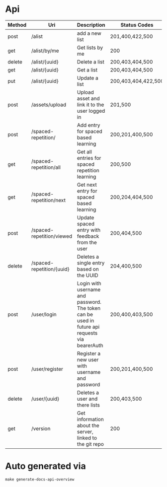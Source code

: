 # Api

| Method | Uri | Description | Status Codes |
| --- | --- | --- | --- |
| post | /alist | add a new list | 201,400,422,500 |
| get | /alist/by/me | Get lists by me | 200 |
| delete | /alist/{uuid} | Delete a list | 200,403,404,500 |
| get | /alist/{uuid} | Get a list | 200,403,404,500 |
| put | /alist/{uuid} | Update a list | 200,403,404,422,500 |
| post | /assets/upload | Upload asset and link it to the user logged in | 201,500 |
| post | /spaced-repetition/ | Add entry for spaced based learning | 200,201,400,500 |
| get | /spaced-repetition/all | Get all entries for spaced repetition learning | 200,500 |
| get | /spaced-repetition/next | Get next entry for spaced based learning | 200,204,404,500 |
| post | /spaced-repetition/viewed | Update spaced entry with feedback from the user | 200,404,500 |
| delete | /spaced-repetition/{uuid} | Deletes a single entry based on the UUID | 204,400,500 |
| post | /user/login | Login with username and password. The token can be used in future api requests via bearerAuth | 200,400,403,500 |
| post | /user/register | Register a new user with username and password | 200,201,400,500 |
| delete | /user/{uuid} | Deletes a user and there lists | 200,403,500 |
| get | /version | Get information about the server, linked to the git repo | 200 |

# Auto generated via
```
make generate-docs-api-overview
```
